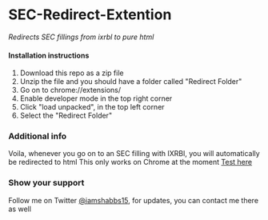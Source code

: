 # SEC-Redirect-Extention

_Redirects SEC fillings from ixrbl to pure html_

#### Installation instructions

1. Download this repo as a zip file
2. Unzip the file and you should have a folder called "Redirect Folder"
3. Go on to chrome://extensions/
4. Enable developer mode in the top right corner
5. Click "load unpacked", in the top left corner
6. Select the "Redirect Folder"

### Additional info
Voila, whenever you go on to an SEC filling with IXRBl, you will automatically be redirected to html
This only works on Chrome at the moment
[Test here](https://www.sec.gov/Archives/edgar/data/789019/000156459020034944/0001564590-20-034944-index.htm)

### Show your support

Follow me on Twitter [@iamshabbs15](https://twitter.com/iamshabbs15), for updates, you can contact me there as well



